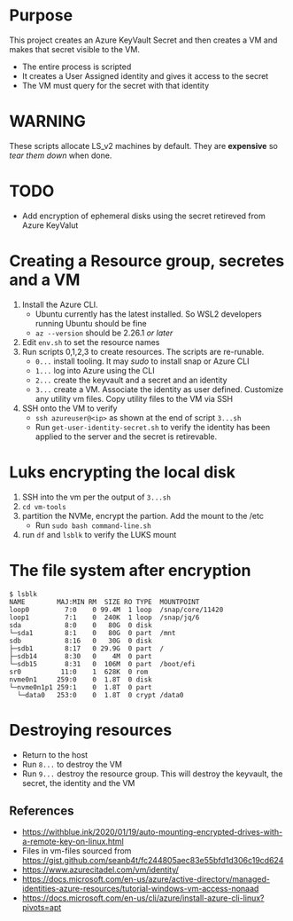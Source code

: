 # Purpose
This project creates an Azure KeyVault Secret and then creates a VM and makes that secret visible to the VM.
* The entire process is scripted
* It creates a User Assigned identity and gives it access to the secret
* The VM must query for the secret with that identity

# WARNING
These scripts allocate LS_v2 machines by default.  They are **expensive** so _tear them down_ when done.

# TODO
* Add encryption of ephemeral disks using the secret retireved from Azure KeyValut

# Creating a Resource group, secretes and a VM
1. Install the Azure CLI.  
    * Ubuntu currently has the latest installed. So WSL2 developers running Ubuntu should be fine 
    * `az --version` should be 2.26.1 _or later_
1. Edit `env.sh` to set the resource names
1. Run scripts 0,1,2,3 to create resources.  The scripts are re-runable. 
    * `0...` install tooling.  It may _sudo_ to install snap or Azure CLI
    * `1...` log into Azure using the CLI
    * `2...` create the keyvault and a secret and an identity
    * `3...` create a VM. Associate the identity as user defined. Customize any utility vm files. Copy utility files to the VM via SSH
1. SSH onto the VM to verify
    * `ssh azureuser@<ip>` as shown at the end of script `3...sh`
    * Run `get-user-identity-secret.sh` to verify the identity has been applied to the server and the secret is retirevable.

# Luks encrypting the local disk
1. SSH into the vm per the output of `3...sh`
1. `cd vm-tools`
1. partition the NVMe, encrypt the partion. Add the mount to the /etc
    * Run `sudo bash command-line.sh`
1. run `df` and `lsblk` to verify the LUKS mount

# The file system after encryption
```
$ lsblk
NAME        MAJ:MIN RM  SIZE RO TYPE  MOUNTPOINT
loop0         7:0    0 99.4M  1 loop  /snap/core/11420
loop1         7:1    0  240K  1 loop  /snap/jq/6
sda           8:0    0   80G  0 disk
└─sda1        8:1    0   80G  0 part  /mnt
sdb           8:16   0   30G  0 disk
├─sdb1        8:17   0 29.9G  0 part  /
├─sdb14       8:30   0    4M  0 part
└─sdb15       8:31   0  106M  0 part  /boot/efi
sr0          11:0    1  628K  0 rom
nvme0n1     259:0    0  1.8T  0 disk
└─nvme0n1p1 259:1    0  1.8T  0 part
  └─data0   253:0    0  1.8T  0 crypt /data0
```

# Destroying resources
* Return to the host
* Run `8...` to destroy the VM
* Run `9...` destroy the resource group. This will destroy the keyvault, the secret, the identity and the VM

## References
* https://withblue.ink/2020/01/19/auto-mounting-encrypted-drives-with-a-remote-key-on-linux.html
* Files in vm-files sourced from https://gist.github.com/seanb4t/fc244805aec83e55bfd1d306c19cd624 
* https://www.azurecitadel.com/vm/identity/
* https://docs.microsoft.com/en-us/azure/active-directory/managed-identities-azure-resources/tutorial-windows-vm-access-nonaad
* https://docs.microsoft.com/en-us/cli/azure/install-azure-cli-linux?pivots=apt


